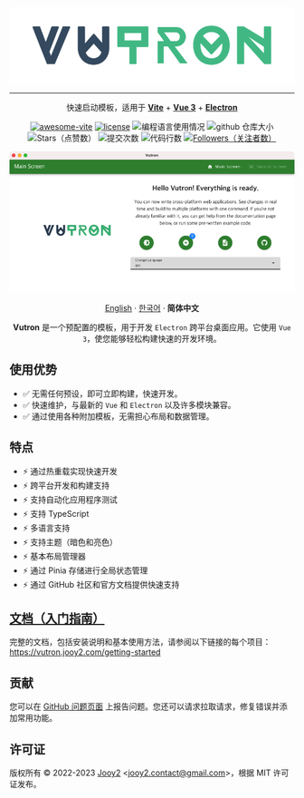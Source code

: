 <div align="center">

![vutron-logo](src/renderer/public/images/vutron-logo.webp)

---

快速启动模板，适用于 **[Vite](https://vitejs.dev)** + **[Vue 3](https://vuejs.org)** + **[Electron](https://www.electronjs.org)**

[![awesome-vite](https://awesome.re/mentioned-badge.svg)](https://github.com/vitejs/awesome-vite) [![license](https://img.shields.io/badge/license-MIT-blue.svg)](https://github.com/jooy2/vutron/blob/master/LICENSE) ![编程语言使用情况](https://img.shields.io/github/languages/top/jooy2/vutron) ![github 仓库大小](https://img.shields.io/github/repo-size/jooy2/vutron) ![Stars（点赞数）](https://img.shields.io/github/stars/jooy2/vutron?style=social) ![提交次数](https://img.shields.io/github/commit-activity/y/jooy2/vutron) ![代码行数](https://img.shields.io/tokei/lines/github/jooy2/vutron) [![Followers（关注者数）](https://img.shields.io/github/followers/jooy2?style=social)](https://github.com/jooy2)

![vutron-logo](.github/resources/vutron-sample.webp)

[English](https://github.com/jooy2/vutron/blob/master/README.md) · [한국어](https://github.com/jooy2/vutron/blob/master/README.ko-KR.md) · **简体中文**

**Vutron** 是一个预配置的模板，用于开发 `Electron` 跨平台桌面应用。它使用 `Vue 3`，使您能够轻松构建快速的开发环境。

</div>

## 使用优势

- ✅ 无需任何预设，即可立即构建，快速开发。
- ✅ 快速维护，与最新的 `Vue` 和 `Electron` 以及许多模块兼容。
- ✅ 通过使用各种附加模板，无需担心布局和数据管理。

## 特点

- ⚡️ 通过热重载实现快速开发
- ⚡️ 跨平台开发和构建支持
- ⚡️ 支持自动化应用程序测试
- ⚡️ 支持 TypeScript
- ⚡️ 多语言支持
- ⚡️ 支持主题（暗色和亮色）
- ⚡️ 基本布局管理器
- ⚡️ 通过 Pinia 存储进行全局状态管理
- ⚡️ 通过 GitHub 社区和官方文档提供快速支持

## [文档（入门指南）](https://vutron.jooy2.com/getting-started)

完整的文档，包括安装说明和基本使用方法，请参阅以下链接的每个项目：https://vutron.jooy2.com/getting-started

## 贡献

您可以在 [GitHub 问题页面](https://github.com/jooy2/vutron/issues) 上报告问题。您还可以请求拉取请求，修复错误并添加常用功能。

## 许可证

版权所有 © 2022-2023 [Jooy2](https://jooy2.com) <[jooy2.contact@gmail.com](mailto:jooy2.contact@gmail.com)>，根据 MIT 许可证发布。
